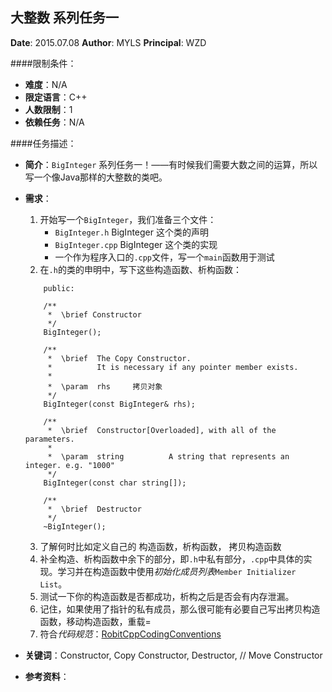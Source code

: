 大整数 系列任务一
---

**Date**: 2015.07.08
**Author**: MYLS
**Principal**: WZD

####限制条件：

 - **难度**：N/A
 - **限定语言**：C++
 - **人数限制**：1
 - **依赖任务**：N/A

####任务描述：

 - **简介**：`BigInteger` 系列任务一！——有时候我们需要大数之间的运算，所以写一个像Java那样的大整数的类吧。
 - **需求**：
    1. 开始写一个`BigInteger`，我们准备三个文件：
        - `BigInteger.h` BigInteger 这个类的声明
        - `BigInteger.cpp` BigInteger 这个类的实现
        - 一个作为程序入口的`.cpp`文件，写一个`main`函数用于测试
    2. 在`.h`的类的申明中，写下这些构造函数、析构函数：
	```
	   	public:

		/**
		 *	\brief Constructor
		 */
		BigInteger();

		/**
		 *	\brief	The Copy Constructor.
		 *			It is necessary if any pointer member exists.
		 *
		 *	\param	rhs		拷贝对象
		 */
		BigInteger(const BigInteger& rhs);

		/**
		 *	\brief	Constructor[Overloaded], with all of the parameters.
		 *
		 *	\param	string			A string that represents an integer. e.g. "1000"
		 */
		BigInteger(const char string[]);

		/**
		 *	\brief	Destructor
		 */
		~BigInteger();
	```
	3. 了解何时比如定义自己的 构造函数，析构函数， 拷贝构造函数
    4. 补全构造、析构函数中余下的部分，即`.h`中私有部分，`.cpp`中具体的实现。学习并在构造函数中使用*初始化成员列表*`Member Initializer List`。
    5. 测试一下你的构造函数是否都成功，析构之后是否会有内存泄漏。
    6. 记住，如果使用了指针的私有成员，那么很可能有必要自己写出拷贝构造函数，移动构造函数，重载=
    7. 符合*代码规范*：[RobitCppCodingConventions](ref/RobitCppCodingConventions.md)

 - **关键词**：Constructor, Copy Constructor, Destructor, // Move Constructor
 - **参考资料**：
